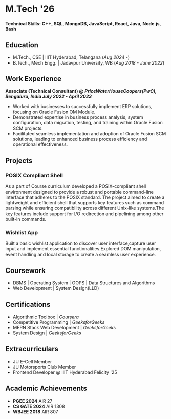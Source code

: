 # M.Tech '26

#### Technical Skills: C++, SQL, MongoDB, JavaScript, React, Java, Node.js, Bash

## Education
- M.Tech., CSE | IIIT Hyderabad, Telangana (_Aug 2024 -_)								       		
- B.Tech., Mech Engg. | Jadavpur University, WB (_Aug 2018 - June 2022_)

    

## Work Experience
**Associate (Technical Consultant) @ _PriceWaterHouseCoopers(PwC), Bengaluru, India July 2022 - April 2023_**
- Worked with businesses to successfully implement ERP solutions, focusing on Oracle Fusion OM Module.
- Demonstrated expertise in business process analysis, system configuration, data migration, testing, and training
within Oracle Fusion SCM projects.
- Facilitated seamless implementation and adoption of Oracle Fusion SCM solutions, leading to enhanced business
process efficiency and operational effectiveness.


  

## Projects
### POSIX Compliant Shell

As a part of Course curriculum developed a POSIX-compliant shell environment designed to provide a robust and portable command-line interface that adheres to the POSIX standard. The project aimed to create a lightweight and efficient shell that supports key features such as command parsing while ensuring compatibility across different Unix-like systems.The key features include support for I/O redirection and pipelining among other built-in commands.

### Wishlist App

Built a basic wishlist application to discover user interface,capture user input and implement essential
functionalities.Explored DOM manipulation, event handling and local storage to create a seamless user experience.

  
## Coursework
- DBMS \| Operating System \| OOPS \| Data Structures and Algorithms
- Web Development \| System Design(LLD)

  
## Certifications
- Algorithmic Toolbox \| _Coursera_
- Competitive Programming \| _GeeksforGeeks_
- MERN Stack Web Development \| _GeeksforGeeks_
- System Design \| _GeeksforGeeks_


  
## Extracurriculars
-  JU E-Cell Member
-  JU Motorsports Club Member
-  Frontend Developer @ IIIT Hyderabad Felicity '25

## Academic Achievements
-  **PGEE 2024** AIR 27
-  **CS GATE 2024** AIR 1308
-  **WBJEE 2018** AIR 807
